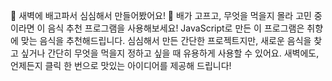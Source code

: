 🌙 새벽에 배고파서 심심해서 만들어봤어요! 🍕
배가 고프고, 무엇을 먹을지 몰라 고민 중이라면 이 음식 추천 프로그램을 사용해보세요!
JavaScript로 만든 이 프로그램은 취향에 맞는 음식을 추천해드립니다. 
심심해서 만든 간단한 프로젝트지만, 새로운 음식을 찾고 싶거나 간단히 무엇을 먹을지 정하고 싶을 때 유용하게 사용할 수 있어요. 새벽에도, 언제든지 클릭 한 번으로 맛있는 아이디어를 제공해 드립니다!

